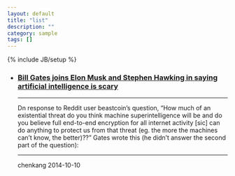```yaml
---
layout: default
title: "list"
description: ""
category: sample
tags: []
---
```

{% include JB/setup %}

<div class="list">
    <ul>
        <li>
            <section class="list-card">
                <h3 class="title"><a href="#">Bill Gates joins Elon Musk and Stephen Hawking in saying artificial intelligence is scary</a></h3>
                <hr>
                <p class="mark-paragraph">
                    Dn response to Reddit user beastcoin’s question, “How much of an existential threat do you think machine superintelligence will be and do you believe full end-to-end encryption for all internet activity [sic] can do anything to protect us from that threat (eg. the more the machines can’t know, the better)??” Gates wrote this (he didn’t answer the second part of the question):
                    <img src="{{ASSET_PATH}}static/imgs/profile.jpg" alt="">
                </p>
                <hr>
                <div class="signature">
                    <author>
                        <span class="marker glyphicon glyphicon-user"></span>
                        chenkang
                    </author>
                    <date>
                        <span class="marker glyphicon glyphicon-time"></span>
                        2014-10-10
                    </date>
                </div>
            </section>
        </li>
    </ul>
</div>